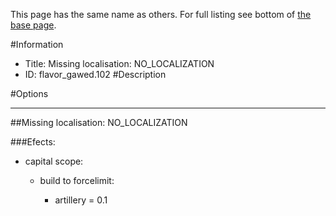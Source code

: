 This page has the same name as others. For full listing see bottom of [the base page](missing_localisation_no.md).

#Information
 - Title: Missing localisation: NO_LOCALIZATION
 - ID: flavor_gawed.102
#Description

#Options

___
##Missing localisation: NO_LOCALIZATION

###Efects:<ul><li>capital scope:</li><ul><li>build to forcelimit:</li><ul><li>artillery = 0.1</li></ul></ul></ul>
